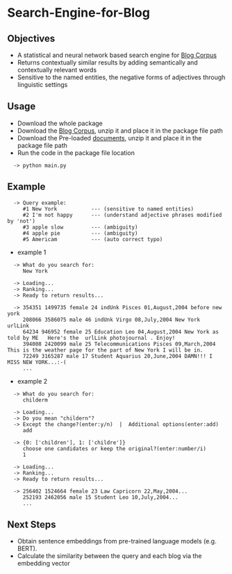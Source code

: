 # Search-Engine-for-Blog

## Objectives
* A statistical and neural network based search engine for [Blog Corpus](https://u.cs.biu.ac.il/~koppel/BlogCorpus.htm)
* Returns contextually similar results by adding semantically and contextually relevant words
* Sensitive to the named entities, the negative forms of adjectives through linguistic settings

## Usage
* Download the whole package
* Download the [Blog Corpus](https://u.cs.biu.ac.il/~koppel/BlogCorpus.htm), unzip it and place it in the package file path
* Download the Pre-loaded [documents](https://www.dropbox.com/s/j8z1q40qugsutjd/posting_list.pickle.zip?dl=0), unzip it and place it in the package file path
* Run the code in the package file location
```
  -> python main.py
```

## Example

```
  -> Query example:
     #1 New York           --- (sensitive to named entities)
     #2 I'm not happy      --- (understand adjective phrases modified by 'not')
     #3 apple slow         --- (ambiguity)
     #4 apple pie          --- (ambiguity)
     #5 Americam           --- (auto correct typo)
```


* example 1
```  
  -> What do you search for:
     New York

  -> Loading...
  -> Ranking...
  -> Ready to return results...

  -> 354351 1499735 female 24 indUnk Pisces 01,August,2004 before new york 
     208066 3586075 male 46 indUnk Virgo 08,July,2004 New York   urlLink 
     64234 946952 female 25 Education Leo 04,August,2004 New York as told by ME   Here's the  urlLink photojournal . Enjoy! 
     394008 2420099 male 25 Telecommunications Pisces 09,March,2004 This is the weather page for the part of New York I will be in. 
     72249 3165287 male 17 Student Aquarius 20,June,2004 DAMN!!! I MISS NEW YORK...:-(
     ...
```

* example 2
```
  -> What do you search for:
     childerm

  -> Loading...
  -> Do you mean "childern"?
  -> Except the change?(enter:y/n)  |  Additional options(enter:add)
     add

  -> {0: ['children'], 1: ['childre']}
     choose one candidates or keep the original?(enter:number/i)
     1

  -> Loading...
  -> Ranking...
  -> Ready to return results...

  -> 256402 1524664 female 23 Law Capricorn 22,May,2004...
     252193 2462056 male 15 Student Leo 10,July,2004...
     ...
```

## Next Steps
* Obtain sentence embeddings from pre-trained language models (e.g. BERT).
* Calculate the similarity between the query and each blog via the embedding vector
